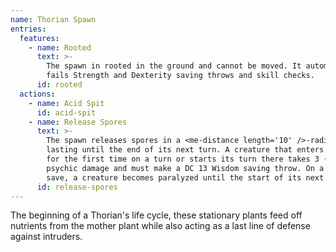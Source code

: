 ```yaml
---
name: Thorian Spawn
entries:
  features:
    - name: Rooted
      text: >-
        The spawn in rooted in the ground and cannot be moved. It automatically
        fails Strength and Dexterity saving throws and skill checks.
      id: rooted
  actions:
    - name: Acid Spit
      id: acid-spit
    - name: Release Spores
      text: >-
        The spawn releases spores in a <me-distance length='10' />-radius sphere
        lasting until the end of its next turn. A creature that enters the area
        for the first time on a turn or starts its turn there takes 3 (1d6)
        psychic damage and must make a DC 13 Wisdom saving throw. On a failed
        save, a creature becomes paralyzed until the start of its next turn.
      id: release-spores
---
```

The beginning of a Thorian's life cycle, these stationary plants feed off nutrients from the mother 
plant while also acting as a last line of defense against intruders.